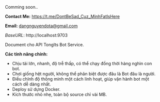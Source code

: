 Comming soon.. 

**Contact Me:** https://t.me/DontBeSad_Cuz_MinhFatIsHere

**Email:** dangnguyendota@gmail.com

_BaseURL_: http://localhost:9703

Document cho API TongIts Bot Service.

**Các tính năng chính:**
- Chịu tải lớn, nhanh, độ trễ thấp, có thể chạy đồng thời hàng nghìn con bot.
- Chơi giống hệt người, không thể phân biệt được đâu là Bot đâu là người.
- Điều chỉnh độ thông minh một cách linh hoạt, giúp vận hành bot một cách dễ dàng nhất.
- Deploy sử dựng Docker.
- Kích thước nhỏ nhẹ, toàn bộ source chỉ vài MB.
